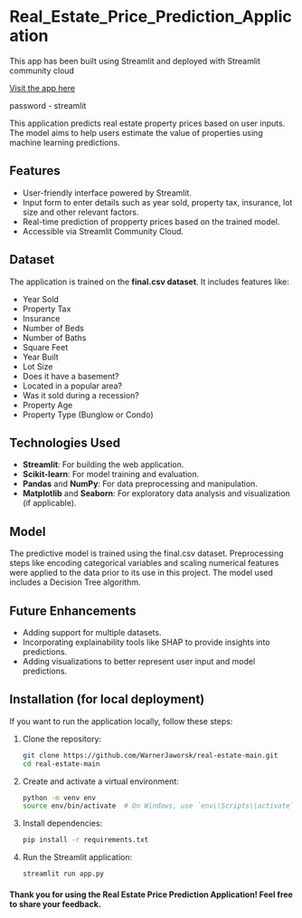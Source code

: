 # Real_Estate_Price_Prediction_Application

This app has been built using Streamlit and deployed with Streamlit community cloud

[Visit the app here](https://real-estate-main-mfyipwbx9jrs3glpueumcu.streamlit.app/)

password - streamlit

This application predicts real estate property prices based on user inputs. The model aims to help users estimate the value of properties using machine learning predictions.

## Features

- User-friendly interface powered by Streamlit.
- Input form to enter details such as year sold, property tax, insurance, lot size and other relevant factors.
- Real-time prediction of propperty prices based on the trained model.
- Accessible via Streamlit Community Cloud.

## Dataset

The application is trained on the **final.csv dataset**. It includes features like:

- Year Sold
- Property Tax
- Insurance
- Number of Beds
- Number of Baths
- Square Feet
- Year Built
- Lot Size
- Does it have a basement?
- Located in a popular area?
- Was it sold during a recession?
- Property Age
- Property Type (Bunglow or Condo)

## Technologies Used

- **Streamlit**: For building the web application.
- **Scikit-learn**: For model training and evaluation.
- **Pandas** and **NumPy**: For data preprocessing and manipulation.
- **Matplotlib** and **Seaborn**: For exploratory data analysis and visualization (if applicable).

## Model

The predictive model is trained using the final.csv dataset. Preprocessing steps like encoding categorical variables and scaling numerical features were applied to the data prior to its use in this project. The model used includes a Decision Tree algorithm.

## Future Enhancements

- Adding support for multiple datasets.
- Incorporating explainability tools like SHAP to provide insights into predictions.
- Adding visualizations to better represent user input and model predictions.

## Installation (for local deployment)

If you want to run the application locally, follow these steps:

1. Clone the repository:

   ```bash
   git clone https://github.com/WarnerJaworsk/real-estate-main.git
   cd real-estate-main

   ```

2. Create and activate a virtual environment:

   ```bash
   python -m venv env
   source env/bin/activate  # On Windows, use `env\\Scripts\\activate`

   ```

3. Install dependencies:

   ```bash
   pip install -r requirements.txt

   ```

4. Run the Streamlit application:
   ```bash
   streamlit run app.py
   ```

#### Thank you for using the Real Estate Price Prediction Application! Feel free to share your feedback.
